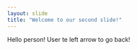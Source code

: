 ```yaml
---
layout: slide
title: "Welcome to our second slide!"
---
```

Hello person!
User te left arrow to go back!
